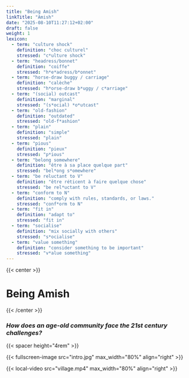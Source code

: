 ```yaml
---
title: "Being Amish"
linkTitle: "Amish"
date: "2025-08-10T11:27:12+02:00"
draft: false
weight: 1
lexicon:
  - term: "culture shock"
    definition: "choc culturel"
    stressed: "c*ulture shock"
  - term: "headress/bonnet"
    definition: "coiffe"
    stressed: "h*e*adress/b*onnet"
  - term: "horse-draw buggy / carriage"
    definition: "calèche"
    stressed: "h*orse-draw b*uggy / c*arriage"
  - term: "(social) outcast"
    definition: "marginal"
    stressed: "(s*ocial) *o*utcast"
  - term: "old-fashion"
    definition: "outdated"
    stressed: "old-f*ashion"
  - term: "plain"
    definition: "simple"
    stressed: "plain"
  - term: "pious"
    definition: "pieux"
    stressed: "p*ious"
  - term: "belong somewhere"
    definition: "être à sa place quelque part"
    stressed: "bel*ong s*omewhere"
  - term: "be reluctant to V"
    definition: "être réticent à faire quelque chose"
    stressed: "be rel*uctant to V"
  - term: "conform to N"
    definition: "comply with rules, standards, or laws."
    stressed: "conf*orm to N"
  - term: "fit in"
    definition: "adapt to"
    stressed: "fit in"
  - term: "socialise"
    definition: "mix socially with others"
    stressed: "s*ocialise"
  - term: "value something"
    definition: "consider something to be important"
    stressed: "v*alue something"
---
```

{{< center >}}
# Being Amish
{{< /center >}}
### <i> How does an age-old community face the 21st century challenges? </i>

{{< spacer height="4rem" >}}




{{< fullscreen-image src="intro.jpg" max_width="80%" align="right" >}}


{{< local-video src="village.mp4" max_width="80%" align="right" >}}
<!--

## A - An age-Old Thriving Community  

{{< local-video src="video_one.mp4" max_width="100%" >}}
{{< spacer height="4rem" >}}

## B - Living or Leaving the Amish Life

### 1 - Rumspringa  

{{< responsive-image src="rumspringa.jpg" >}}

### 2 - Making choices

##### Bates's story
{{< local-video src="Bates.mp4" max_width="100%" >}}

##### Meet Barbie
{{< local-video src="Barbie.mp4" max_width="100%" >}}
{{< spacer height="4rem" >}}

### C - Leaving my Amish World

{{< pdf src="leaving.pdf" max_width="100%" >}}
{{< spacer height="4rem" >}}

### D - Changing Times

{{< local-video src="changing.mp4" max_width="100%" >}}

--!>
